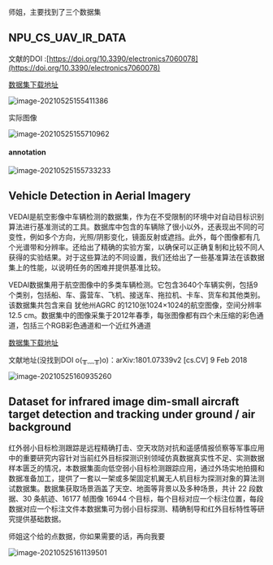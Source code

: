 师姐，主要找到了三个数据集

## NPU_CS_UAV_IR_DATA

文献的DOI :[https://doi.org/10.3390/electronics7060078](https://doi.org/10.3390/electronics7060078)

[数据集下载地址](https://shanxiliuxiaofei.github.io/)

![image-20210525155411386](C:\Users\王澳\AppData\Roaming\Typora\typora-user-images\image-20210525155411386.png)

实际图像

![image-20210525155710962](C:\Users\王澳\AppData\Roaming\Typora\typora-user-images\image-20210525155710962.png)

#### annotation

![image-20210525155733233](C:\Users\王澳\AppData\Roaming\Typora\typora-user-images\image-20210525155733233.png)

## Vehicle Detection in Aerial Imagery

VEDAI是航空影像中车辆检测的数据集，作为在不受限制的环境中对自动目标识别算法进行基准测试的工具。数据库中包含的车辆除了很小以外，还表现出不同的可变性，例如多个方向，光照/阴影变化，镜面反射或遮挡。此外，每个图像都有几个光谱带和分辨率。还给出了精确的实验方案，以确保可以正确复制和比较不同人获得的实验结果。对于这些算法的不同设置，我们还给出了一些基准算法在该数据集上的性能，以说明任务的困难并提供基准比较。

VEDAI数据集用于航空图像中的多类车辆检测。它包含3640个车辆实例，包括9个类别，包括船、车、露营车、飞机、接送车、拖拉机、卡车、货车和其他类别。该数据集共包含来自 犹他州AGRC 的1210张1024×1024的航空图像，空间分辨率12.5 cm。数据集中的图像采集于2012年春季，每张图像都有四个未压缩的彩色通道，包括三个RGB彩色通道和一个近红外通道

[数据集下载地址](https://downloads.greyc.fr/vedai/)

文献地址(没找到DOI o(╥﹏╥)o)：arXiv:1801.07339v2 [cs.CV] 9 Feb 2018

![image-20210525160935260](C:\Users\王澳\AppData\Roaming\Typora\typora-user-images\image-20210525160935260.png)

## Dataset for infrared image dim-small aircraft target detection and tracking under ground / air background

红外弱小目标检测跟踪是远程精确打击、空天攻防对抗和遥感情报侦察等军事应用中的重要研究内容针对当前红外目标探测识别领域仿真数据真实性不足、实测数据样本匮乏的情况，本数据集面向低空弱小目标检测跟踪应用，通过外场实地拍摄和数据准备加工，提供了一套以一架或多架固定机翼无人机目标为探测对象的算法测试数据集。数据集获取场景涵盖了天空、地面等背景以及多种场景，共计 22 段数据、30 条航迹、16177 帧图像 16944 个目标，每个目标对应一个标注位置，每段数据对应一个标注文件本数据集可为弱小目标探测、精确制导和红外目标特性等研究提供基础数据。

师姐这个给的点数据，你如果需要的话，再向我要

![image-20210525161139501](C:\Users\王澳\AppData\Roaming\Typora\typora-user-images\image-20210525161139501.png)